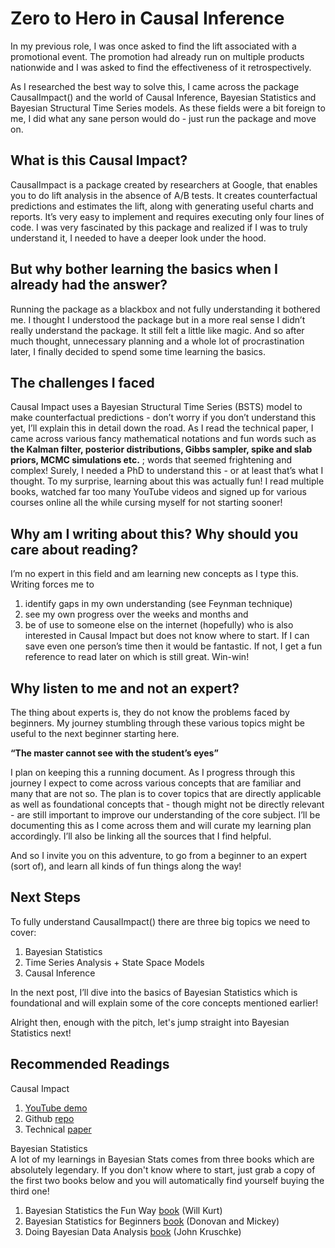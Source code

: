 # Zero to Hero in Causal Inference
In my previous role, I was once asked to find the lift associated with a promotional event. The promotion had already run on multiple products nationwide and I was asked to find the effectiveness of it retrospectively.

As I researched the best way to solve this, I came across the package CausalImpact() and the world of Causal Inference, Bayesian Statistics and Bayesian Structural Time Series models. As these fields were a bit foreign to me, I did what any sane person would do - just run the package and move on. 
 
## What is this Causal Impact?
CausalImpact is a package created by researchers at Google, that enables you to do lift analysis in the absence of A/B tests. It creates counterfactual predictions and estimates the lift, along with generating useful charts and reports. It’s very easy to implement and requires executing only four lines of code. I was very fascinated by this package and realized if I was to truly understand it, I needed to have a deeper look under the hood. 

## But why bother learning the basics when I already had the answer? 
Running the package as a blackbox and not fully understanding it bothered me. I thought I understood the package but in a more real sense I didn’t really understand the package. It still felt a little like magic. And so after much thought, unnecessary planning and a whole lot of procrastination later, I finally decided to spend some time learning the basics.

## The challenges I faced
Causal Impact uses a Bayesian Structural Time Series (BSTS) model to make counterfactual predictions - don’t worry if you don’t understand this yet, I’ll explain this in detail down the road. As I read the technical paper, I came across various fancy mathematical notations and fun words such as **the Kalman filter, posterior distributions, Gibbs sampler, spike and slab priors, MCMC simulations etc.** ; words that seemed frightening and complex! Surely, I needed a PhD to understand this - or at least that’s what I thought. To my surprise, learning about this was actually fun! I read multiple books, watched far too many YouTube videos and signed up for various courses online all the while cursing myself for not starting sooner!

## Why am I writing about this? Why should you care about reading?
I’m no expert in this field and am learning new concepts as I type this. 
Writing forces me to
1. identify gaps in my own understanding (see Feynman technique)
2. see my own progress over the weeks and months and
3. be of use to someone else on the internet (hopefully) who is also interested in Causal Impact but does not know where to start. 
If I can save even one person’s time then it would be fantastic. If not, I get a fun reference to read later on which is still great. Win-win!

## Why listen to me and not an expert?
The thing about experts is, they do not know the problems faced by beginners. My journey stumbling through these various topics might be useful to the next beginner starting here.

**“The master cannot see with the student’s eyes”**

I plan on keeping this a running document. As I progress through this journey I expect to come across various concepts that are familiar and many that are not so. The plan is to cover topics that are directly applicable as well as foundational concepts that - though might not be directly relevant - are still important to improve our understanding of the core subject. I’ll be documenting this as I come across them and will curate my learning plan accordingly. I’ll also be linking all the sources that I find helpful.

And so I invite you on this adventure, to go from a beginner to an expert (sort of), and learn all kinds of fun things along the way!

## Next Steps
To fully understand CausalImpact() there are three big topics we need to cover:
1. Bayesian Statistics
2. Time Series Analysis + State Space Models
3. Causal Inference

In the next post, I’ll dive into the basics of Bayesian Statistics which is foundational and will explain some of the core concepts mentioned earlier!

Alright then, enough with the pitch, let's jump straight into Bayesian Statistics next!

## Recommended Readings
Causal Impact
1. [YouTube demo](https://www.youtube.com/watch?v=GTgZfCltMm8) 
2. Github [repo](https://github.com/google/CausalImpact)
3. Technical [paper](https://projecteuclid.org/journals/annals-of-applied-statistics/volume-9/issue-1/Inferring-causal-impact-using-Bayesian-structural-time-series-models/10.1214/14-AOAS788.full)

Bayesian Statistics\
A lot of my learnings in Bayesian Stats comes from three books which are absolutely legendary. If you don't know where to start, just grab a copy of the first two books below and you will automatically find yourself buying the third one! 
 1. Bayesian Statistics the Fun Way [book](https://www.amazon.com/dp/B07J461Q2K?ref=cm_sw_r_ffobk_cp_ud_dp_JXKX7NGTARGC7W81DJWR&ref_=cm_sw_r_ffobk_cp_ud_dp_JXKX7NGTARGC7W81DJWR&social_share=cm_sw_r_ffobk_cp_ud_dp_JXKX7NGTARGC7W81DJWR&bestFormat=true&previewDoh=1) (Will Kurt)
 2. Bayesian Statistics for Beginners [book](https://www.amazon.com/dp/B083FYDBGZ?ref=cm_sw_r_ffobk_cp_ud_dp_DBCM0M833P7T2KASXRRT&ref_=cm_sw_r_ffobk_cp_ud_dp_DBCM0M833P7T2KASXRRT&social_share=cm_sw_r_ffobk_cp_ud_dp_DBCM0M833P7T2KASXRRT&bestFormat=true&previewDoh=1) (Donovan and Mickey)
 3. Doing Bayesian Data Analysis [book](https://a.co/d/7l2mfs1) (John Kruschke)
